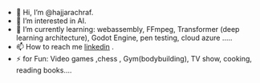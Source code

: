 - 👋 Hi, I’m @hajjarachraf.
- 👀 I’m interested in AI.
- 🌱 I’m currently learning: webassembly, FFmpeg, Transformer (deep learning architecture), Godot Engine, pen testing, cloud azure .....
- 📫 How to reach me [linkedin](https://www.linkedin.com/in/achraf-hajjar-202b00180/) .
- ⚡ for Fun: Video games ,chess , Gym(bodybuilding), TV show, cooking, reading books....
